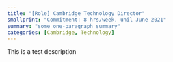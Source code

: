 ```yaml
---
title: "[Role] Cambridge Technology Director"
smallprint: "Commitment: 8 hrs/week, unil June 2021"
summary: "some one-paragraph summary"
categories: [Cambridge, Technology]
---
```


This is a test description